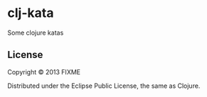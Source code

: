 # clj-kata

Some clojure katas

## License

Copyright © 2013 FIXME

Distributed under the Eclipse Public License, the same as Clojure.
